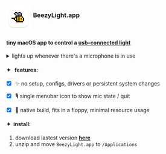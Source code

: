 # [<sub><img src="Assets/Assets.xcassets/AppIcon.appiconset/icon_128x128.png" width="64" height="64" /></sub>](https://github.com/leonardodino/BeezyLight/releases/latest/download/BeezyLight.zip)&nbsp;<sup><sup><sup>BeezyLight.app</sup></sup></sup>

#### tiny macOS app to control a [usb-connected light](https://www.blinkstick.com/products/blinkstick-square)

<details><summary>lights up whenever there's a microphone is in use</summary>

> most conferencing apps keep the audio input active even when muted<br/>this app will then work as an accurate "at a meeting" indicator :technologist:

</details>

#### ✦&ensp; features:
- [x] :sparkles: no setup, configs, drivers or persistent system changes
- [x] :studio_microphone: single menubar icon to show mic state / quit
- [x] :floppy_disk: native build, fits in a floppy, minimal resource usage


#### ✦&ensp;install:
1. download lastest version [**here**](https://github.com/leonardodino/BeezyLight/releases/latest/download/BeezyLight.zip)
2. unzip and move `BeezyLight.app` to `/Applications`
